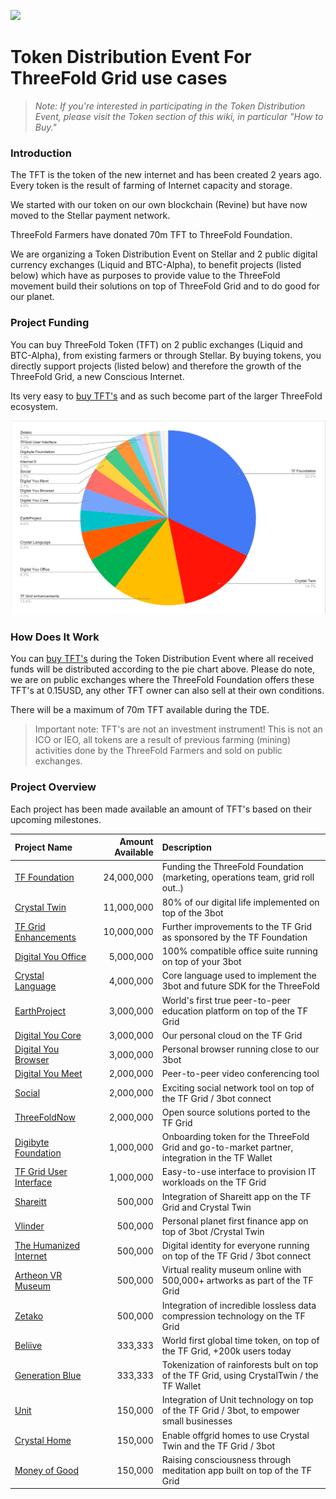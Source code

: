 ![](./img/tf_tde_intro.png)

# Token Distribution Event For ThreeFold Grid use cases

> _Note: If you're interested in participating in the Token Distribution Event, please visit the Token section of this wiki, in particular "How to Buy."_

### Introduction

The TFT is the token of the new internet and has been created 2 years ago. Every token is the result of farming of Internet capacity and storage. 

We started with our token on our own blockchain (Revine) but have now moved to the Stellar payment network.

ThreeFold Farmers have donated 70m TFT to ThreeFold Foundation.

We are organizing a Token Distribution Event on Stellar and 2 public digital currency exchanges (Liquid and BTC-Alpha), to benefit projects (listed below) which have as purposes to provide value to the ThreeFold movement build their solutions on top of ThreeFold Grid and to do good for our planet.

### Project Funding

You can buy ThreeFold Token (TFT) on 2 public exchanges (Liquid and BTC-Alpha), from existing farmers or through Stellar. By buying tokens, you directly support projects (listed below) and therefore the growth of the ThreeFold Grid, a new Conscious Internet.

Its very easy to [buy TFT's](how_to_buy_and_sell.md) and as such become part of the larger ThreeFold ecosystem. 

![](./img/projects_overview_pie3.png)

### How Does It Work

You can [buy TFT's](how_to_buy_and_sell.md) during the Token Distribution Event where all received funds will be distributed according to the pie chart above.
Please do note, we are on public exchanges where the ThreeFold Foundation offers these TFT's at 0.15USD, any other TFT owner can also sell at their own conditions.

There will be a maximum of 70m TFT available during the TDE.

> Important note: TFT's are not an investment instrument! 
> This is not an ICO or IEO, all tokens are a result of previous farming (mining) activities done by the ThreeFold Farmers and sold on public exchanges.

### Project Overview
Each project has been made available an amount of TFT's based on their upcoming milestones.

| Project Name | Amount Available | Description |
|:-------------|---------------:|:------------|
| [TF Foundation](foundation_proj.md) | 24,000,000		| Funding the ThreeFold Foundation (marketing, operations team, grid roll out..) |
| [Crystal Twin](crystaltwin.md) | 11,000,000		| 80% of our digital life implemented on top of the 3bot |
| [TF Grid Enhancements](gridenhancements.md) | 10,000,000		| Further improvements to the TF Grid as sponsored by the TF Foundation |
| [Digital You Office](digitalyouoffice.md) | 5,000,000		| 100% compatible office suite running on top of your 3bot |
| [Crystal Language](crystallang_proj.md) | 4,000,000		| Core language used to implement the 3bot and future SDK for the ThreeFold |
| [EarthProject](earthproject.md) | 3,000,000		| World's first true peer-to-peer education platform on top of the TF Grid |
| [Digital You Core](digitalyoucore.md) | 3,000,000		| Our personal cloud on the TF Grid |
| [Digital You Browser](digitalyoubrowser.md) | 3,000,000		| Personal browser running close to our 3bot |
| [Digital You Meet](digitalyoumeet.md) | 2,000,000		| Peer-to-peer video conferencing tool |
| [Social](social.md) | 2,000,000		| Exciting social network tool on top of the TF Grid / 3bot connect |
| [ThreeFoldNow](threefoldnow.md) |  2,000,000		| Open source solutions ported to the TF Grid |
| [Digibyte Foundation](digibytefoundaion.md) |  1,000,000		| Onboarding token for the ThreeFold Grid and go-to-market partner, integration in the TF Wallet |
| [TF Grid User Interface](griduserinterface.md) | 1,000,000		| Easy-to-use interface to provision IT workloads on the TF Grid |
| [Shareitt](shareitt.md) | 500,000		| Integration of Shareitt app on the TF Grid and Crystal Twin |
| [Vlinder](vlinder.md) | 500,000		| Personal planet first finance app on top of 3bot /Crystal Twin |
| [The Humanized Internet](thehumanizedinternet.md) | 500,000		| Digital identity for everyone running on top of the TF Grid / 3bot connect |
| [Artheon VR Museum](vrmuseum.md) | 500,000		| Virtual reality museum online with 500,000+ artworks as part of the TF Grid |
| [Zetako](zetako.md) | 500,000		| Integration of incredible lossless data compression technology on the TF Grid |
| [Beliive](timebank.md) | 333,333		| World first global time token, on top of the TF Grid, +200k users today |
| [Generation Blue](generationblue.md) | 333,333		| Tokenization of rainforests bult on top of the TF Grid, using CrystalTwin / the TF Wallet |
| [Unit](unit.md) | 150,000		| Integration of Unit technology on top of the TF Grid / 3bot, to empower small businesses |
| [Crystal Home](crystalhome.md) | 150,000		| Enable offgrid homes to use Crystal Twin and the TF Grid / 3bot |
| [Money of Good](moneyofgood.md) | 150,000		| Raising consciousness through meditation app built on top of the TF Grid |